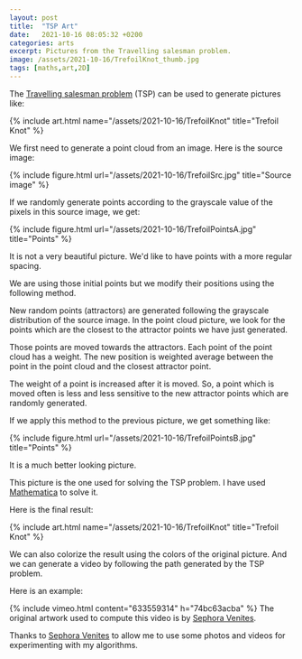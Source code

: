 ```yaml
---
layout: post
title:  "TSP Art"
date:   2021-10-16 08:05:32 +0200
categories: arts
excerpt: Pictures from the Travelling salesman problem.
image: /assets/2021-10-16/TrefoilKnot_thumb.jpg
tags: [maths,art,2D]
---
```


The [Travelling salesman problem](https://en.wikipedia.org/wiki/Travelling_salesman_problem) (TSP) can be used to generate pictures like:

{% include art.html name="/assets/2021-10-16/TrefoilKnot" title="Trefoil Knot" %}

We first need to generate a point cloud from an image. Here is the source image:

{% include figure.html url="/assets/2021-10-16/TrefoilSrc.jpg" title="Source image" %}

If we randomly generate points according to the grayscale value of the pixels in this source image, we get:

{% include figure.html url="/assets/2021-10-16/TrefoilPointsA.jpg" title="Points" %}

It is not a very beautiful picture. We'd like to have points with a more regular spacing.

We are using those initial points but we modify their positions using the following method.

New random points (attractors) are generated following the grayscale distribution of the source image. 
In the point cloud picture, we look for the points which are the closest to the attractor points we have just generated.

Those points are moved towards the attractors. Each point of the point cloud has a weight. The new position is weighted average between the point in the point cloud and the closest attractor point. 

The weight of a point is increased after it is moved. So, a point which is moved often is less and less sensitive to the new attractor points which are randomly generated.

If we apply this method to the previous picture, we get something like:

{% include figure.html url="/assets/2021-10-16/TrefoilPointsB.jpg" title="Points" %}

It is a much better looking picture.

This picture is the one used for solving the TSP problem. I have used [Mathematica](https://www.wolfram.com/mathematica/) to solve it.

Here is the final result:

<a name="trefoil"></a>
{% include art.html name="/assets/2021-10-16/TrefoilKnot" title="Trefoil Knot" %}

We can also colorize the result using the colors of the original picture. And we can generate a video by following the path generated by the TSP problem.

Here is an example:

<a name="sephora"></a>
{% include vimeo.html content="633559314" h="74bc63acba" %}
The original artwork used to compute this video is by [Sephora Venites](https://www.sephoravenites.com/).

Thanks to [Sephora Venites](https://www.sephoravenites.com/) to allow me to use some photos and videos for experimenting with my algorithms.
